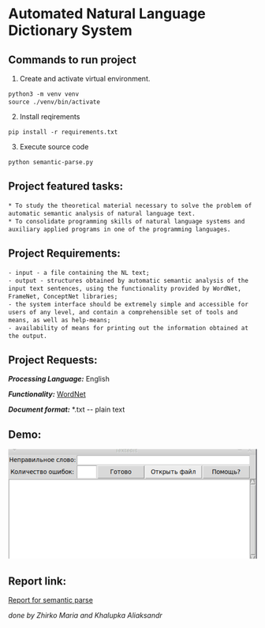 # Automated Natural Language Dictionary System

## Commands to run project

1. Create and activate virtual environment.

```terminal
python3 -m venv venv
source ./venv/bin/activate
```

2. Install reqirements

```terminal
pip install -r requirements.txt
```

3. Execute source code

```terminal
python semantic-parse.py
```

## Project featured tasks:

    * To study the theoretical material necessary to solve the problem of automatic semantic analysis of natural language text.
    * To consolidate programming skills of natural language systems and auxiliary applied programs in one of the programming languages.

## Project Requirements:

    - input - a file containing the NL text;
    - output - structures obtained by automatic semantic analysis of the input text sentences, using the functionality provided by WordNet, FrameNet, ConceptNet libraries;
    - the system interface should be extremely simple and accessible for users of any level, and contain a comprehensible set of tools and means, as well as help-means;
    - availability of means for printing out the information obtained at the output.

## Project Requests:

_**Processing Language:**_
 English

_**Functionality:**_
 [WordNet](https://wordnet.princeton.edu/)

_**Document format:**_
 *.txt -- plain text

## Demo:
![Animated gif demo](../demo/semantic-parse.gif)

## Report link:

[Report for semantic parse](https://docs.google.com/document/d/14rz9vU9b_FuH-jVBTyIYfc3EThjf3Mz37YLfoOO1oAo/edit?usp=sharing)

_done by Zhirko Maria and Khalupka Aliaksandr_
